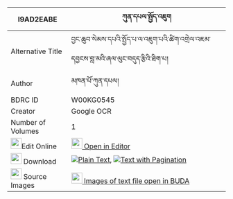 |I9AD2EABE|ཀུན་དཔལ་སྤྱོད་འཇུག 
| --- | --- 
|Alternative Title |བྱང་ཆུབ་སེམས་དཔའི་སྤྱོད་པ་ལ་འཇུག་པའི་ཚིག་འགྲེལ་འཇམ་དབྱངས་བླ་མའི་ཞལ་ལུང་བདུད་རྩིའི་ཐིག་པ།
|Author| མཁན་པོ་ཀུན་དཔལ།
|BDRC ID | W00KG0545
|Creator | Google OCR
|Number of Volumes| 1
|<img width="25" src="https://img.icons8.com/color/25/000000/edit-property.png">Edit Online| [<img width="25" src="https://avatars.githubusercontent.com/u/45091458?s=200&v=4"> Open in Editor](http://editor.openpecha.org/I9AD2EABE)
|<img width="25" src="https://img.icons8.com/fluent/48/000000/download-2.png"/>  Download | [![](https://img.icons8.com/color/20/000000/txt.png)Plain Text](https://github.com/Openpecha/I9AD2EABE/releases/download/v1/kun_pal_chonjuk_plain_I9AD2EABE.zip), [![](https://img.icons8.com/color/20/000000/txt.png)Text with Pagination](https://github.com/Openpecha/I9AD2EABE/releases/download/v1/kun_pal_chonjuk_pages_I9AD2EABE.zip)
|<img width="25" src="https://img.icons8.com/plasticine/100/000000/pictures-folder.png"/>  Source Images | [<img width="25" src="https://library.bdrc.io/icons/BUDA-small.svg"> Images of text file open in BUDA](https://library.bdrc.io/show/bdr:W00KG0545)